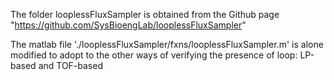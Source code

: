 The folder looplessFluxSampler is obtained from the Github page "https://github.com/SysBioengLab/looplessFluxSampler"

The matlab file './looplessFluxSampler/fxns/looplessFluxSampler.m' is alone modified to adopt to the other ways of verifying the presence of loop: LP-based and TOF-based
